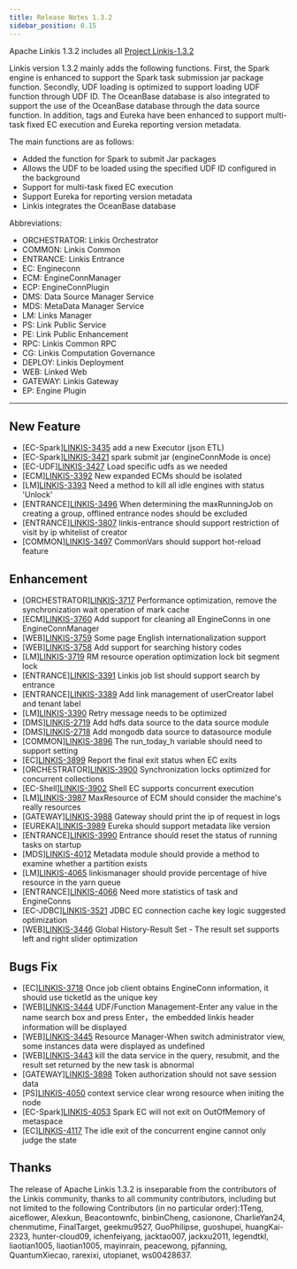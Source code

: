 ```yaml
---
title: Release Notes 1.3.2
sidebar_position: 0.15
---
```


Apache Linkis 1.3.2 includes all [Project Linkis-1.3.2](https://github.com/apache/linkis/projects/24)

Linkis version 1.3.2 mainly adds the following functions. First, the Spark engine is enhanced to support the Spark task submission jar package function. Secondly, UDF loading is optimized to support loading UDF function through UDF ID. The OceanBase database is also integrated to support the use of the OceanBase database through the data source function. In addition, tags and Eureka have been enhanced to support multi-task fixed EC execution and Eureka reporting version metadata.

The main functions are as follows:

- Added the function for Spark to submit Jar packages
- Allows the UDF to be loaded using the specified UDF ID configured in the background
- Support for multi-task fixed EC execution
- Support Eureka for reporting version metadata
- Linkis integrates the OceanBase database

Abbreviations:
- ORCHESTRATOR: Linkis Orchestrator
- COMMON: Linkis Common
- ENTRANCE: Linkis Entrance
- EC: Engineconn
- ECM: EngineConnManager
- ECP: EngineConnPlugin
- DMS: Data Source Manager Service
- MDS: MetaData Manager Service
- LM: Links Manager
- PS: Link Public Service
- PE: Link Public Enhancement
- RPC: Linkis Common RPC
- CG: Linkis Computation Governance
- DEPLOY: Linkis Deployment
- WEB: Linked Web
- GATEWAY: Linkis Gateway
- EP: Engine Plugin

---

## New Feature

- \[EC-Spark][LINKIS-3435](https://github.com/apache/linkis/issues/3435)  add a new Executor (json ETL)
- \[EC-Spark][LINKIS-3421](https://github.com/apache/linkis/issues/3421)  spark submit jar (engineConnMode is once)
- \[EC-UDF][LINKIS-3427](https://github.com/apache/linkis/issues/3427)  Load specific udfs as we needed
- \[ECM][LINKIS-3392](https://github.com/apache/linkis/issues/3392)  New expanded ECMs should be isolated
- \[LM][LINKIS-3393](https://github.com/apache/linkis/issues/3393)  Need a method to kill all idle engines with status 'Unlock'
- \[ENTRANCE][LINKIS-3496](https://github.com/apache/linkis/issues/3496) When determining the maxRunningJob on creating a group, offlined entrance nodes should be excluded
- \[ENTRANCE][LINKIS-3807](https://github.com/apache/linkis/issues/3807)  linkis-entrance should support restriction of visit by ip whitelist of creator
- \[COMMON][LINKIS-3497](https://github.com/apache/linkis/issues/3497)  CommonVars should support hot-reload feature

## Enhancement

- \[ORCHESTRATOR][LINKIS-3717](https://github.com/apache/linkis/issues/3717)  Performance optimization, remove the synchronization wait operation of mark cache
- \[ECM][LINKIS-3760](https://github.com/apache/linkis/issues/3760)  Add support for cleaning all EngineConns in one EngineConnManager
- \[WEB][LINKIS-3759](https://github.com/apache/linkis/issues/3759)  Some page English internationalization support
- \[WEB][LINKIS-3758](https://github.com/apache/linkis/issues/3758) Add support for searching history codes
- \[LM][LINKIS-3719](https://github.com/apache/linkis/issues/3719)  RM resource operation optimization lock bit segment lock
- \[ENTRANCE][LINKIS-3391](https://github.com/apache/linkis/issues/3391) Linkis job list should support search by entrance
- \[ENTRANCE][LINKIS-3389](https://github.com/apache/linkis/issues/3389)  Add link management of userCreator label and tenant label
- \[LM][LINKIS-3390](https://github.com/apache/linkis/issues/3390)  Retry message needs to be optimized
- \[DMS][LINKIS-2719](https://github.com/apache/linkis/issues/2719)  Add hdfs data source to the data source module
- \[DMS][LINKIS-2718](https://github.com/apache/linkis/issues/2718) Add mongodb data source to datasource module
- \[COMMON][LINKIS-3896](https://github.com/apache/linkis/issues/3896) The run_today_h variable should need to support setting
- \[EC][LINKIS-3899](https://github.com/apache/linkis/issues/3899)  Report the final exit status when EC exits
- \[ORCHESTRATOR][LINKIS-3900](https://github.com/apache/linkis/issues/3900) Synchronization locks optimized for concurrent collections
- \[EC-Shell][LINKIS-3902](https://github.com/apache/linkis/issues/3902)  Shell EC supports concurrent execution
- \[LM][LINKIS-3987](https://github.com/apache/linkis/issues/3987)  MaxResource of ECM should consider the machine's really resources
- \[GATEWAY][LINKIS-3988](https://github.com/apache/linkis/issues/3988)  Gateway should print the ip of request in logs
- \[EUREKA][LINKIS-3989](https://github.com/apache/linkis/issues/3989)  Eureka should support metadata like version
- \[ENTRANCE][LINKIS-3990](https://github.com/apache/linkis/issues/3990)  Entrance should reset the status of running tasks on startup
- \[MDS][LINKIS-4012](https://github.com/apache/linkis/issues/4012)  Metadata module should provide a method to examine whether a partition exists
- \[LM][LINKIS-4065](https://github.com/apache/linkis/issues/4065)  linkismanager should provide percentage of hive resource in the yarn queue
- \[ENTRANCE][LINKIS-4066](https://github.com/apache/linkis/issues/4066)  Need more statistics of task and EngineConns
- \[EC-JDBC][LINKIS-3521](https://github.com/apache/linkis/issues/3521)  JDBC EC connection cache key logic suggested optimization
- \[WEB][LINKIS-3446](https://github.com/apache/linkis/issues/3446)  Global History-Result Set - The result set supports left and right slider optimization

## Bugs Fix
- \[EC][LINKIS-3718](https://github.com/apache/linkis/issues/3718)  Once job client obtains EngineConn information, it should use ticketId as the unique key
- \[WEB][LINKIS-3444](https://github.com/apache/linkis/issues/3444)  UDF/Function Management-Enter any value in the name search box and press Enter，the embedded linkis header information will be displayed
- \[WEB][LINKIS-3445](https://github.com/apache/linkis/issues/3445)  Resource Manager-When switch administrator view, some instances data were displayed as undefined
- \[WEB][LINKIS-3443](https://github.com/apache/linkis/issues/3443)  kill the data service in the query, resubmit, and the result set returned by the new task is abnormal
- \[GATEWAY][LINKIS-3898](https://github.com/apache/linkis/issues/3898) Token authorization should not save session data
- \[PS][LINKIS-4050](https://github.com/apache/linkis/issues/4050)  context service clear wrong resource when initing the node
- \[EC-Spark][LINKIS-4053](https://github.com/apache/linkis/issues/4053)  Spark EC will not exit on OutOfMemory of metaspace
- \[EC][LINKIS-4117](https://github.com/apache/linkis/issues/4117)  The idle exit of the concurrent engine cannot only judge the state

## Thanks
The release of Apache Linkis 1.3.2 is inseparable from the contributors of the Linkis community, thanks to all community contributors, including but not limited to the following Contributors (in no particular order):1Teng, aiceflower, Alexkun, Beacontownfc, binbinCheng, casionone, CharlieYan24, chenmutime, FinalTarget, geekmu9527, GuoPhilipse, guoshupei, huangKai-2323, hunter-cloud09, ichenfeiyang, jacktao007, jackxu2011, legendtkl, liaotian1005, liaotian1005, mayinrain, peacewong, pjfanning, QuantumXiecao, rarexixi, utopianet, ws00428637.